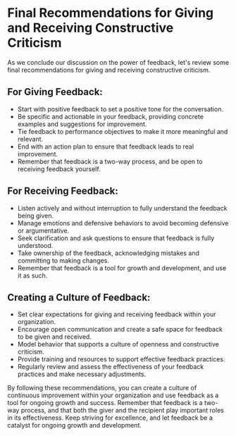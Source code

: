 # Final Recommendations for Giving and Receiving Constructive Criticism

As we conclude our discussion on the power of feedback, let's review some final recommendations for giving and receiving constructive criticism.

For Giving Feedback:
--------------------

* Start with positive feedback to set a positive tone for the conversation.
* Be specific and actionable in your feedback, providing concrete examples and suggestions for improvement.
* Tie feedback to performance objectives to make it more meaningful and relevant.
* End with an action plan to ensure that feedback leads to real improvement.
* Remember that feedback is a two-way process, and be open to receiving feedback yourself.

For Receiving Feedback:
-----------------------

* Listen actively and without interruption to fully understand the feedback being given.
* Manage emotions and defensive behaviors to avoid becoming defensive or argumentative.
* Seek clarification and ask questions to ensure that feedback is fully understood.
* Take ownership of the feedback, acknowledging mistakes and committing to making changes.
* Remember that feedback is a tool for growth and development, and use it as such.

Creating a Culture of Feedback:
-------------------------------

* Set clear expectations for giving and receiving feedback within your organization.
* Encourage open communication and create a safe space for feedback to be given and received.
* Model behavior that supports a culture of openness and constructive criticism.
* Provide training and resources to support effective feedback practices.
* Regularly review and assess the effectiveness of your feedback practices and make necessary adjustments.

By following these recommendations, you can create a culture of continuous improvement within your organization and use feedback as a tool for ongoing growth and success. Remember that feedback is a two-way process, and that both the giver and the recipient play important roles in its effectiveness. Keep striving for excellence, and let feedback be a catalyst for ongoing growth and development.
